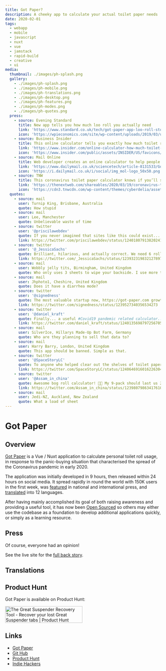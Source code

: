 ```yaml
---
title: Got Paper?
description: A cheeky app to calculate your actual toilet paper needs
date: 2020-02-01
tags:
  - webapp
  - mobile
  - javascript
  - nuxt
  - vue
  - jamstack
  - rapid-build
  - creative
  - ui
media:
  thumbnail: ./images/ph-splash.png
  gallery:
    - ./images/ph-splash.png
    - ./images/ph-mobile.png
    - ./images/ph-translations.png
    - ./images/ph-desktop.png
    - ./images/ph-features.png
    - ./images/ph-modes.png
    - ./images/ph-quotes.png
  press:
    - source: Evening Standard
      title: New app tells you how much loo roll you actually need
      link: 'https://www.standard.co.uk/tech/got-paper-app-loo-roll-stockpile-covid19-shutdown-a4392831.html'
      icon: 'https://wpieconomics.com/site/wp-content/uploads/2019/03/unnamed.jpg'
    - source: Business Insider
      title: This online calculator tells you exactly how much toilet roll you actually need to buy
      link: 'https://www.insider.com/online-calculator-how-much-toilet-roll-you-need-2020-3'
      icon: 'https://www.insider.com/public/assets/INSIDER/US/favicons/android-chrome-192x192.png'
    - source: Mail Online
      title: Web developer creates an online calculator to help people work out the right amount of toilet roll to last them through any length of quarantine during coronavirus crisis
      link: 'https://www.dailymail.co.uk/sciencetech/article-8131533/Got-Paper-aims-help-people-buy-right-bog-roll.html'
      icon: 'https://i.dailymail.co.uk/i/social/img_mol-logo_50x50.png'
    - source: TNW
      title: This coronavirus toilet paper calculator knows if you’ll survive the quarantine
      link: 'https://thenextweb.com/shareables/2020/03/19/coronavirus-toilet-calculator/'
      icon: 'https://cdn3.tnwcdn.com/wp-content/themes/cyberdelia/assets/icons/favicon-96x96.png'
  quotes:
    - source: mail
      user: Turnip King, Brisbane, Australia
      quote: How stupid
    - source: mail
      user: Lee, Manchester
      quote: Unbelievable waste of time
    - source: twitter
      user: '@priscilawebdev'
      quote: If you never imagined that sites like this could exist... you were wrong 
      link: https://twitter.com/priscilawebdev/status/1240180791382024198
    - source: twitter
      user: '@_JessicaSachs'
      quote: Brilliant, hilarious, and actually correct. We need 6 rolls for a 2 week quarantine 💩😂
      link: https://twitter.com/_JessicaSachs/status/1239323198321278976
    - source: mail
      user: Wobbly jelly tits, Birmingham, United Kingdom
      quote: Who only uses 3 sheets to wipe your backside. I use more then that for sure.
    - source: mail
      user: Jhphoto1, Cheshire, United Kingdom
      quote: Does it have a diarrhea mode?
    - source: twitter
      user: '@signedness'
      quote: The most valuable startup now, https://got-paper.com growth potential insane. Invest now. #Coron
      link: https://twitter.com/signedness/status/1239527340356534273
    - source: twitter
      user: '@daniel_kraft'
      quote: Finally... a useful #Covid19 pandemic related calculator... 
      link: https://twitter.com/daniel_kraft/status/1240135698797256705
    - source: mail
      user: SilverIce, Hillarys Made-Up Bot Farm, Germany
      quote: Who are they planning to sell that data to?
    - source: mail
      user: Harry Barry, London, United Kingdom
      quote: This app should be banned. Simple as that.
    - source: twitter
      user: '@SpaceStoryLC'
      quote: To anyone who helped clear out the shelves of toilet paper ... here’s a useful website to help quantify just how much of an ass you ar
      link: https://twitter.com/SpaceStoryLC/status/1240646916016226304
    - source: twitter
      user: '@Assam_in_china'
      quote: Awesome bog roll calculator! 🚽🧻 My 9-pack should last us 2+ weeks... 🙌
      link: https://twitter.com/Assam_in_china/status/1239807986341761024
    - source: mail
      user: Jedi-NZ, Auckland, New Zealand
      quote: What a load of sheet
---
```


# Got Paper

## Overview

[Got Paper](https://got-paper.com) is a Vue / Nuxt application to calculate personal toilet roll usage, in response to the panic-buying situation that characterised the spread of the Coronavirus pandemic in early 2020.

The application was initially developed in 9 hours, then released within 24 hours on social media. It spread rapidly in round the world with 150K users in the first week, was [featured](https://got-paper.com/press) in national and international press, and [translated](https://got-paper.com/translations)  into 12 languages.

After having mainly accomplished its goal of both raising awareness and providing a useful tool, it has now been [Open Sourced](https://github.com/davestewart/got-paper) so others may either use the codebase as a foundation to develop additional applications quickly, or simply as a learning resource.


## Press

Of course, everyone had an opinion!

See the live site for the [full back story](https://got-paper.com/about).

## Translations

<MediaVideo
  src="https://www.youtube.com/embed/z1726EC9H_Q"
  width="560"
  height="315"
/>

## Product Hunt

Got Paper is available on Product Hunt:

<a href="https://www.producthunt.com/posts/the-great-suspender-recovery-tool?utm_source=badge-featured&utm_medium=badge&utm_souce=badge-the-great-suspender-recovery-tool" target="_blank"><img src="https://api.producthunt.com/widgets/embed-image/v1/featured.svg?post_id=283498" alt="The Great Suspender Recovery Tool - Recover your lost Great Suspender tabs | Product Hunt" style="width: 250px; height: 54px;" width="250" height="54" /></a>

## Links

- [Got Paper](https://got-paper.com)
- [Git Hub](https://github.com/davestewart/got-paper)
- [Product Hunt](https://www.producthunt.com/posts/got-paper)
- [Indie Hackers](https://www.indiehackers.com/product/got-paper)


